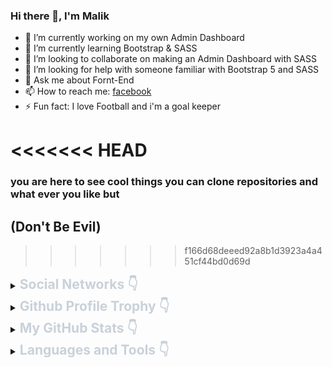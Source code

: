 ### Hi there 👋, I'm Malik

- 🔭 I’m currently working on my own Admin Dashboard
- 🌱 I’m currently learning Bootstrap & SASS
- 👯 I’m looking to collaborate on making an Admin Dashboard with SASS
- 🤔 I’m looking for help with someone familiar with Bootstrap 5 and SASS
- 💬 Ask me about Fornt-End
- 📫 How to reach me: [facebook](https://www.facebook.com/malekAwla)
- ⚡ Fun fact: I love Football and i'm a goal keeper

<<<<<<< HEAD
=======
### you are here to see cool things you can clone repositories and what ever you like but
## (Don't Be Evil)

>>>>>>> f166d68deeed92a8b1d3923a4a451cf44bd0d69d
<details>
    <summary><h2 style="display:inline;color:#C9D1D9;font-weight:bold">Social Networks 👇</h2></summary>
    <ol>
        <li><a href="https://www.facebook.com/malekAwla/">Facebook</a></li>
        <li><a href="https://www.instagram.com/malik_awla/">Instagram</a></li>
    </ol>
</details>

<details>
    <summary><h2 style="display:inline;color:#C9D1D9;font-weight:bold">Github Profile Trophy 👇</h2></summary>
    <img src="https://github-profile-trophy.vercel.app/?username=MalekIT99&theme=darkhub&no-frame=true">
</details>

<details>
    <summary><h2 style="display:inline;color:#C9D1D9;font-weight:bold">My GitHub Stats 👇</h2></summary>
    <img src="https://github-readme-stats.vercel.app/api?username=MalekIT99&show_icons=true&theme=radical&count_private=true&include_all_commits=true">
    <br>
    <img src="https://github-readme-streak-stats.herokuapp.com/?user=MalekIT99&theme=radical&hide_border=false&count_private=true">
    <br>
    <img src="https://github-readme-stats.vercel.app/api/top-langs/?username=MalekIT99&theme=radical&hide_border=false&layout=compact">

</details>

<details>

<summary><h2 style="display:inline;color:#C9D1D9;font-weight:bold">Languages and Tools 👇</h2></summary>
<div style="background:#FFFFFF;pading:15px">
    <img alt="bootstrap" width="25px" src="./icons/apple-original.svg" style="margin:9px 4px 3px 5px;background:#ffffff" />
    <img alt="bootstrap" width="25px" src="./icons/bootstrap-original.svg" style="margin:9px 4px 3px 5px;" />
    <img alt="bootstrap" width="25px" src="./icons/chrome-original.svg" style="margin:9px 4px 3px 5px;" />
    <img alt="bootstrap" width="25px" src="./icons/facebook-original.svg" style="margin:9px 4px 3px 5px;" />
    <img alt="bootstrap" width="25px" src="./icons/firefox-original.svg" style="margin:9px 4px 3px 5px;" />
    <img alt="bootstrap" width="25px" src="./icons/github-original.svg" style="margin:9px 4px 3px 5px;" />
    <img alt="bootstrap" width="25px" src="./icons/google-original.svg" style="margin:9px 4px 3px 5px;" />
    <img alt="bootstrap" width="25px" src="./icons/googlecloud-original.svg" style="margin:9px 4px 3px 5px;" />
    <img alt="bootstrap" width="25px" src="./icons/twitter-original.svg" style="margin:9px 4px 3px 5px;" />
    <img alt="bootstrap" width="25px" src="./icons/vscode-original.svg" style="margin:9px 4px 3px 5px;" />
</div>
</details>
